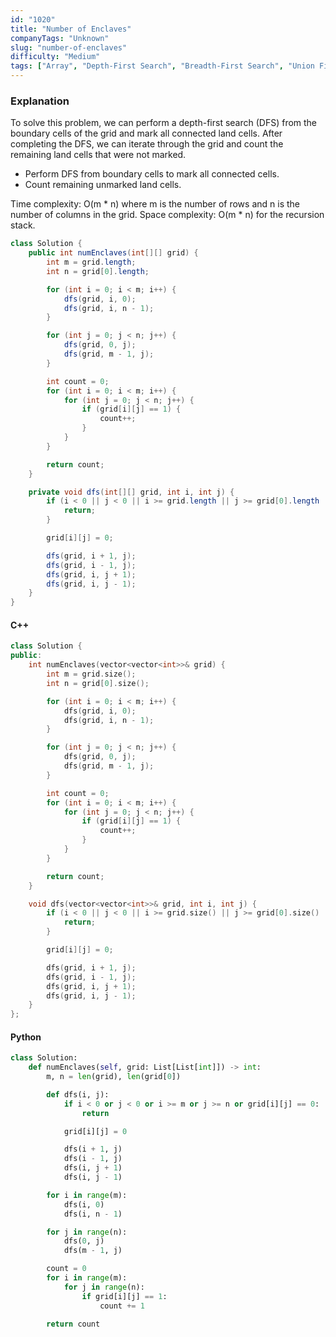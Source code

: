 ```yaml
---
id: "1020"
title: "Number of Enclaves"
companyTags: "Unknown"
slug: "number-of-enclaves"
difficulty: "Medium"
tags: ["Array", "Depth-First Search", "Breadth-First Search", "Union Find", "Matrix"]
---
```


### Explanation

To solve this problem, we can perform a depth-first search (DFS) from the boundary cells of the grid and mark all connected land cells. After completing the DFS, we can iterate through the grid and count the remaining land cells that were not marked.

- Perform DFS from boundary cells to mark all connected cells.
- Count remaining unmarked land cells.

Time complexity: O(m * n) where m is the number of rows and n is the number of columns in the grid.
Space complexity: O(m * n) for the recursion stack.

```java
class Solution {
    public int numEnclaves(int[][] grid) {
        int m = grid.length;
        int n = grid[0].length;

        for (int i = 0; i < m; i++) {
            dfs(grid, i, 0);
            dfs(grid, i, n - 1);
        }

        for (int j = 0; j < n; j++) {
            dfs(grid, 0, j);
            dfs(grid, m - 1, j);
        }

        int count = 0;
        for (int i = 0; i < m; i++) {
            for (int j = 0; j < n; j++) {
                if (grid[i][j] == 1) {
                    count++;
                }
            }
        }

        return count;
    }

    private void dfs(int[][] grid, int i, int j) {
        if (i < 0 || j < 0 || i >= grid.length || j >= grid[0].length || grid[i][j] == 0) {
            return;
        }

        grid[i][j] = 0;

        dfs(grid, i + 1, j);
        dfs(grid, i - 1, j);
        dfs(grid, i, j + 1);
        dfs(grid, i, j - 1);
    }
}
```

#### C++
```cpp
class Solution {
public:
    int numEnclaves(vector<vector<int>>& grid) {
        int m = grid.size();
        int n = grid[0].size();

        for (int i = 0; i < m; i++) {
            dfs(grid, i, 0);
            dfs(grid, i, n - 1);
        }

        for (int j = 0; j < n; j++) {
            dfs(grid, 0, j);
            dfs(grid, m - 1, j);
        }

        int count = 0;
        for (int i = 0; i < m; i++) {
            for (int j = 0; j < n; j++) {
                if (grid[i][j] == 1) {
                    count++;
                }
            }
        }

        return count;
    }

    void dfs(vector<vector<int>>& grid, int i, int j) {
        if (i < 0 || j < 0 || i >= grid.size() || j >= grid[0].size() || grid[i][j] == 0) {
            return;
        }

        grid[i][j] = 0;

        dfs(grid, i + 1, j);
        dfs(grid, i - 1, j);
        dfs(grid, i, j + 1);
        dfs(grid, i, j - 1);
    }
};
```

#### Python
```python
class Solution:
    def numEnclaves(self, grid: List[List[int]]) -> int:
        m, n = len(grid), len(grid[0])

        def dfs(i, j):
            if i < 0 or j < 0 or i >= m or j >= n or grid[i][j] == 0:
                return

            grid[i][j] = 0

            dfs(i + 1, j)
            dfs(i - 1, j)
            dfs(i, j + 1)
            dfs(i, j - 1)

        for i in range(m):
            dfs(i, 0)
            dfs(i, n - 1)

        for j in range(n):
            dfs(0, j)
            dfs(m - 1, j)

        count = 0
        for i in range(m):
            for j in range(n):
                if grid[i][j] == 1:
                    count += 1

        return count
```